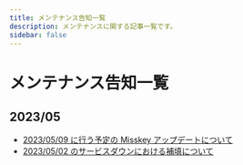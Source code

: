 ```yaml
---
title: メンテナンス告知一覧
description: メンテナンスに関する記事一覧です。
sidebar: false
---
```


# メンテナンス告知一覧

## 2023/05

- [2023/05/09 に行う予定の Misskey アップデートについて](/maintenance/20230509-update_maintenance.html)
- [2023/05/02 のサービスダウンにおける補填について](/maintenance/20230503-server_down.html)
